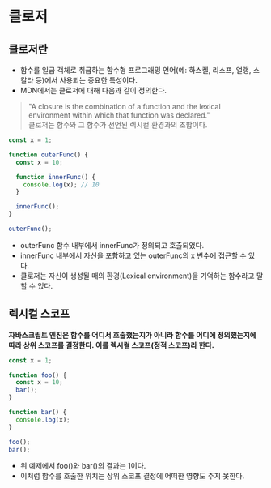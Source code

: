 # 클로저

## 클로저란

- 함수를 일급 객체로 취급하는 함수형 프로그래밍 언어(예: 하스켈, 리스프, 얼랭, 스칼라 등)에서 사용되는 중요한 특성이다.
- MDN에서는 클로저에 대해 다음과 같이 정의한다.

> "A closure is the combination of a function and the lexical environment within which that function was declared." <br>
> 클로저는 함수와 그 함수가 선언된 렉시컬 환경과의 조합이다.

```js
const x = 1;

function outerFunc() {
  const x = 10;

  function innerFunc() {
    console.log(x); // 10
  }

  innerFunc();
}

outerFunc();
```
- outerFunc 함수 내부에서 innerFunc가 정의되고 호출되었다.
- innerFunc 내부에서 자신을 포함하고 있는 outerFunc의 x 변수에 접근할 수 있다.
- 클로저는 자신이 생성될 때의 환경(Lexical environment)을 기억하는 함수라고 말할 수 있다.

## 렉시컬 스코프
**자바스크립트 엔진은 함수를 어디서 호출했는지가 아니라 함수를 어디에 정의했는지에 따라 상위 스코프를 결정한다. 이를 렉시컬 스코프(정적 스코프)라 한다.**

```js
const x = 1;

function foo() {
  const x = 10;
  bar();
}

function bar() {
  console.log(x);
}

foo();
bar();
```
- 위 예제에서 foo()와 bar()의 결과는 1이다.
- 이처럼 함수를 호출한 위치는 상위 스코프 결정에 어떠한 영향도 주지 못한다.